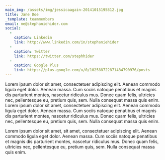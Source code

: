 ```yaml
---
main_img: /assets/img/jessicaagain-20141015195812.jpg
title: Jane Doe
_template: teammembers
email: me@stephaniehider.com
social:
  -
    caption: Linkedin
    link: http://www.linkedin.com/in/stephaniehider
  -
    caption: Twitter
    link: https://twitter.com/stephhider
  -
    caption: Google Plus
    link: https://plus.google.com/u/0/102588722871484790976/posts
---
```

Lorem ipsum dolor sit amet, consectetuer adipiscing elit. Aenean commodo ligula eget dolor. Aenean massa. Cum sociis natoque penatibus et magnis dis parturient montes, nascetur ridiculus mus. Donec quam felis, ultricies nec, pellentesque eu, pretium quis, sem. Nulla consequat massa quis enim. Lorem ipsum dolor sit amet, consectetuer adipiscing elit. Aenean commodo ligula eget dolor. Aenean massa. Cum sociis natoque penatibus et magnis dis parturient montes, nascetur ridiculus mus. Donec quam felis, ultricies nec, pellentesque eu, pretium quis, sem. Nulla consequat massa quis enim.

Lorem ipsum dolor sit amet, sit amet, consectetuer adipiscing elit. Aenean commodo ligula eget dolor. Aenean massa. Cum sociis natoque penatibus et magnis dis parturient montes, nascetur ridiculus mus. Donec quam felis, ultricies nec, pellentesque eu, pretium quis, sem. Nulla consequat massa quis enim.
